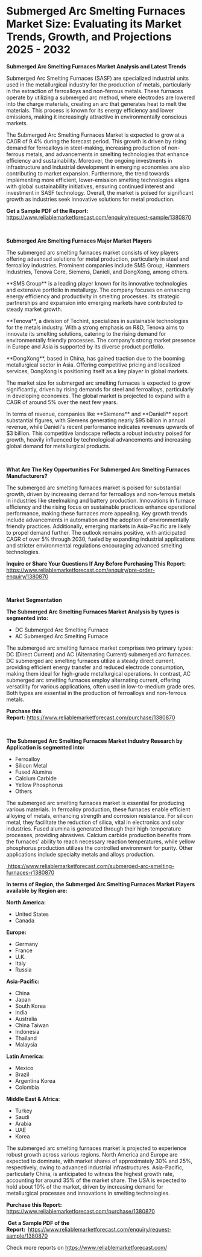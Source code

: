 <p><h1>Submerged Arc Smelting Furnaces Market Size: Evaluating its Market Trends, Growth, and Projections 2025 - 2032</h1></p><p><strong>Submerged Arc Smelting Furnaces Market Analysis and Latest Trends</strong></p>
<p><p>Submerged Arc Smelting Furnaces (SASF) are specialized industrial units used in the metallurgical industry for the production of metals, particularly in the extraction of ferroalloys and non-ferrous metals. These furnaces operate by utilizing a submerged arc method, where electrodes are lowered into the charge materials, creating an arc that generates heat to melt the materials. This process is known for its energy efficiency and lower emissions, making it increasingly attractive in environmentally conscious markets.</p><p>The Submerged Arc Smelting Furnaces Market is expected to grow at a CAGR of 9.4% during the forecast period. This growth is driven by rising demand for ferroalloys in steel-making, increasing production of non-ferrous metals, and advancements in smelting technologies that enhance efficiency and sustainability. Moreover, the ongoing investments in infrastructure and industrial development in emerging economies are also contributing to market expansion. Furthermore, the trend towards implementing more efficient, lower-emission smelting technologies aligns with global sustainability initiatives, ensuring continued interest and investment in SASF technology. Overall, the market is poised for significant growth as industries seek innovative solutions for metal production.</p></p>
<p><strong>Get a Sample PDF of the Report:&nbsp;</strong> <a href="https://www.reliablemarketforecast.com/enquiry/request-sample/1380870?utm_campaign=2724&utm_medium=2&utm_source=Github&utm_content=ia&utm_term=11042025&utm_id=submerged-arc-smelting-furnaces">https://www.reliablemarketforecast.com/enquiry/request-sample/1380870</a></p>
<p>&nbsp;</p>
<p><strong>Submerged Arc Smelting Furnaces Major Market Players</strong></p>
<p><p>The submerged arc smelting furnaces market consists of key players offering advanced solutions for metal production, particularly in steel and ferroalloy industries. Prominent companies include SMS Group, Hammers Industries, Tenova Core, Siemens, Danieli, and DongXong, among others. </p><p>**SMS Group** is a leading player known for its innovative technologies and extensive portfolio in metallurgy. The company focuses on enhancing energy efficiency and productivity in smelting processes. Its strategic partnerships and expansion into emerging markets have contributed to steady market growth.</p><p>**Tenova**, a division of Techint, specializes in sustainable technologies for the metals industry. With a strong emphasis on R&D, Tenova aims to innovate its smelting solutions, catering to the rising demand for environmentally friendly processes. The company’s strong market presence in Europe and Asia is supported by its diverse product portfolio.</p><p>**DongXong**, based in China, has gained traction due to the booming metallurgical sector in Asia. Offering competitive pricing and localized services, DongXong is positioning itself as a key player in global markets. </p><p>The market size for submerged arc smelting furnaces is expected to grow significantly, driven by rising demands for steel and ferroalloys, particularly in developing economies. The global market is projected to expand with a CAGR of around 5% over the next few years.</p><p>In terms of revenue, companies like **Siemens** and **Danieli** report substantial figures, with Siemens generating nearly $95 billion in annual revenue, while Danieli's recent performance indicates revenues upwards of $3 billion. This competitive landscape reflects a robust industry poised for growth, heavily influenced by technological advancements and increasing global demand for metallurgical products.</p></p>
<p>&nbsp;</p>
<p><strong>What Are The Key Opportunities For Submerged Arc Smelting Furnaces Manufacturers?</strong></p>
<p><p>The submerged arc smelting furnaces market is poised for substantial growth, driven by increasing demand for ferroalloys and non-ferrous metals in industries like steelmaking and battery production. Innovations in furnace efficiency and the rising focus on sustainable practices enhance operational performance, making these furnaces more appealing. Key growth trends include advancements in automation and the adoption of environmentally friendly practices. Additionally, emerging markets in Asia-Pacific are likely to propel demand further. The outlook remains positive, with anticipated CAGR of over 5% through 2030, fueled by expanding industrial applications and stricter environmental regulations encouraging advanced smelting technologies.</p></p>
<p><strong>Inquire or Share Your Questions If Any Before Purchasing This Report:</strong> <a href="https://www.reliablemarketforecast.com/enquiry/pre-order-enquiry/1380870?utm_campaign=2724&utm_medium=2&utm_source=Github&utm_content=ia&utm_term=11042025&utm_id=submerged-arc-smelting-furnaces">https://www.reliablemarketforecast.com/enquiry/pre-order-enquiry/1380870</a></p>
<p>&nbsp;</p>
<p><strong>Market Segmentation</strong></p>
<p><strong>The Submerged Arc Smelting Furnaces Market Analysis by types is segmented into:</strong></p>
<p><ul><li>DC Submerged Arc Smelting Furnace</li><li>AC Submerged Arc Smelting Furnace</li></ul></p>
<p><p>The submerged arc smelting furnace market comprises two primary types: DC (Direct Current) and AC (Alternating Current) submerged arc furnaces. DC submerged arc smelting furnaces utilize a steady direct current, providing efficient energy transfer and reduced electrode consumption, making them ideal for high-grade metallurgical operations. In contrast, AC submerged arc smelting furnaces employ alternating current, offering versatility for various applications, often used in low-to-medium grade ores. Both types are essential in the production of ferroalloys and non-ferrous metals.</p></p>
<p><strong>Purchase this Report:&nbsp;</strong><a href="https://www.reliablemarketforecast.com/purchase/1380870?utm_campaign=2724&utm_medium=2&utm_source=Github&utm_content=ia&utm_term=11042025&utm_id=submerged-arc-smelting-furnaces">https://www.reliablemarketforecast.com/purchase/1380870</a></p>
<p>&nbsp;</p>
<p><strong>The Submerged Arc Smelting Furnaces Market Industry Research by Application is segmented into:</strong></p>
<p><ul><li>Ferroalloy</li><li>Silicon Metal</li><li>Fused Alumina</li><li>Calcium Carbide</li><li>Yellow Phosphorus</li><li>Others</li></ul></p>
<p><p>The submerged arc smelting furnaces market is essential for producing various materials. In ferroalloy production, these furnaces enable efficient alloying of metals, enhancing strength and corrosion resistance. For silicon metal, they facilitate the reduction of silica, vital in electronics and solar industries. Fused alumina is generated through their high-temperature processes, providing abrasives. Calcium carbide production benefits from the furnaces' ability to reach necessary reaction temperatures, while yellow phosphorus production utilizes the controlled environment for purity. Other applications include specialty metals and alloys production.</p></p>
<p><a href="https://www.reliablemarketforecast.com/submerged-arc-smelting-furnaces-r1380870?utm_campaign=2724&utm_medium=2&utm_source=Github&utm_content=ia&utm_term=11042025&utm_id=submerged-arc-smelting-furnaces">&nbsp;https://www.reliablemarketforecast.com/submerged-arc-smelting-furnaces-r1380870</a></p>
<p><strong>In terms of Region, the Submerged Arc Smelting Furnaces Market Players available by Region are:</strong></p>
<p>
    <p> <strong> North America: </strong>
        <ul>
            <li>United States</li>
            <li>Canada</li>
        </ul>
        </p> 
    <p> <strong> Europe: </strong>
        <ul>
            <li>Germany</li>
            <li>France</li>
            <li>U.K.</li>
            <li>Italy</li>
            <li>Russia</li>
        </ul>
        </p> 
    <p> <strong> Asia-Pacific: </strong>
        <ul>
            <li>China</li>
            <li>Japan</li>
            <li>South Korea</li>
            <li>India</li>
            <li>Australia</li>
            <li>China Taiwan</li>
            <li>Indonesia</li>
            <li>Thailand</li>
            <li>Malaysia</li>
        </ul>
        </p> 
    <p> <strong> Latin America: </strong>
        <ul>
            <li>Mexico</li>
            <li>Brazil</li>
            <li>Argentina Korea</li>
            <li>Colombia</li>
        </ul>
        </p> 
    <p> <strong> Middle East & Africa: </strong>
        <ul>
            <li>Turkey</li>
            <li>Saudi</li>
            <li>Arabia</li>
            <li>UAE</li>
            <li>Korea</li>
        </ul>
    </p>
    </p>
<p><p>The submerged arc smelting furnaces market is projected to experience robust growth across various regions. North America and Europe are expected to dominate, with market shares of approximately 30% and 25%, respectively, owing to advanced industrial infrastructures. Asia-Pacific, particularly China, is anticipated to witness the highest growth rate, accounting for around 35% of the market share. The USA is expected to hold about 10% of the market, driven by increasing demand for metallurgical processes and innovations in smelting technologies.</p></p>
<p><strong>Purchase this Report: </strong><a href="https://www.reliablemarketforecast.com/purchase/1380870?utm_campaign=2724&utm_medium=2&utm_source=Github&utm_content=ia&utm_term=11042025&utm_id=submerged-arc-smelting-furnaces">https://www.reliablemarketforecast.com/purchase/1380870</a></p>
<p>&nbsp;<strong>Get a Sample PDF of the Report:&nbsp;&nbsp;</strong><a href="https://www.reliablemarketforecast.com/enquiry/request-sample/1380870?utm_campaign=2724&utm_medium=2&utm_source=Github&utm_content=ia&utm_term=11042025&utm_id=submerged-arc-smelting-furnaces">https://www.reliablemarketforecast.com/enquiry/request-sample/1380870</a></p>
<p><strong></strong></p>
<p>Check more reports on <a href="https://www.reliablemarketforecast.com/?utm_campaign=2724&utm_medium=2&utm_source=Github&utm_content=ia&utm_term=11042025&utm_id=submerged-arc-smelting-furnaces">https://www.reliablemarketforecast.com/</a></p>